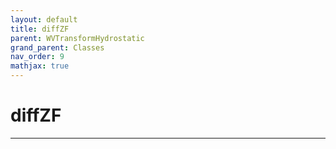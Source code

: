 ```yaml
---
layout: default
title: diffZF
parent: WVTransformHydrostatic
grand_parent: Classes
nav_order: 9
mathjax: true
---
```


#  diffZF




---

